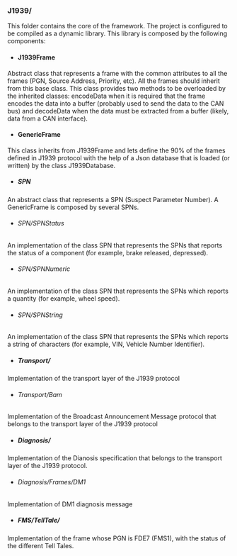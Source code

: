 
### J1939/
This folder contains the core of the framework. The project is configured to be compiled as a dynamic library. This library is composed by the following components:
- #### J1939Frame 
Abstract class that represents a frame with the common attributes to all the frames (PGN, Source Address, Priority, etc). All the frames should inherit from this base class. This class provides two methods to be overloaded by the inherited classes: encodeData when it is required that the frame encodes the data into a buffer (probably used to send the data to the CAN bus) and decodeData when the data must be extracted from a buffer (likely, data from a CAN interface).

- #### GenericFrame 
This class inherits from J1939Frame and lets define the 90% of the frames defined in J1939 protocol with the help of a Json database that is loaded (or written) by the class J1939Database. 
- ##### SPN
An abstract class that represents a SPN (Suspect Parameter Number). A GenericFrame is composed by several SPNs.
- ###### SPN/SPNStatus
An implementation of the class SPN that represents the SPNs that reports the status of a component (for example, brake released, depressed).
- ###### SPN/SPNNumeric
An implementation of the class SPN that represents the SPNs which reports a quantity (for example, wheel speed).
- ###### SPN/SPNString
An implementation of the class SPN that represents the SPNs which reports a string of characters (for example, VIN, Vehicle Number Identifier).

- ##### Transport/
Implementation of the transport layer of the J1939 protocol
- ###### Transport/Bam
Implementation of the Broadcast Announcement Message protocol that belongs to the transport layer of the J1939 protocol
- ##### Diagnosis/
Implementation of the Dianosis specification that belongs to the transport layer of the J1939 protocol.
- ###### Diagnosis/Frames/DM1
Implementation of DM1 diagnosis message
- ##### FMS/TellTale/
Implementation of the frame whose PGN is FDE7 (FMS1), with the status of the different Tell Tales. 
